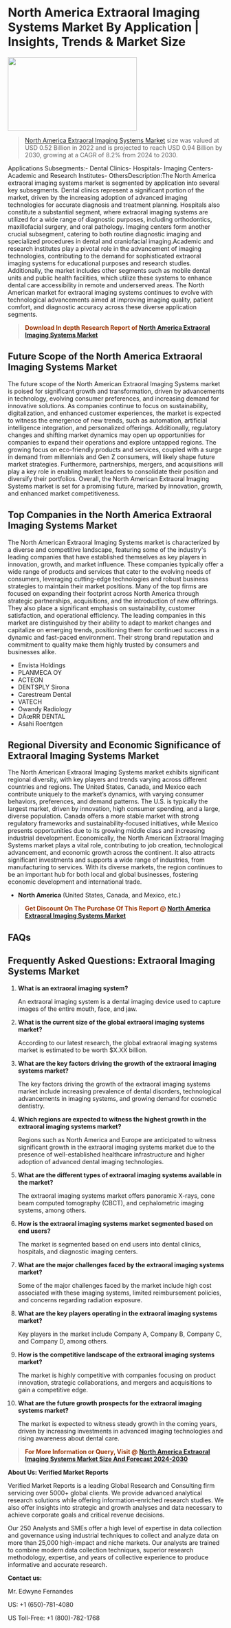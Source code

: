 <p><h1>North America Extraoral Imaging Systems Market By Application | Insights, Trends & Market Size</h1><p><img class="aligncenter size-medium wp-image-105565" src="https://ffe5etoiles.com/wp-content/uploads/2025/01/MST7-300x171.png" alt="" width="300" height="171" /></p><blockquote><p><a href="https://www.verifiedmarketreports.com/download-sample/?rid=583638&utm_source=Github-NA&utm_medium=358" target="_blank">North America Extraoral Imaging Systems Market</a> size was valued at USD 0.52 Billion in 2022 and is projected to reach USD 0.94 Billion by 2030, growing at a CAGR of 8.2% from 2024 to 2030.</p></blockquote>Applications Subsegments:- Dental Clinics- Hospitals- Imaging Centers- Academic and Research Institutes- OthersDescription:The North America extraoral imaging systems market is segmented by application into several key subsegments. Dental clinics represent a significant portion of the market, driven by the increasing adoption of advanced imaging technologies for accurate diagnosis and treatment planning. Hospitals also constitute a substantial segment, where extraoral imaging systems are utilized for a wide range of diagnostic purposes, including orthodontics, maxillofacial surgery, and oral pathology. Imaging centers form another crucial subsegment, catering to both routine diagnostic imaging and specialized procedures in dental and craniofacial imaging.Academic and research institutes play a pivotal role in the advancement of imaging technologies, contributing to the demand for sophisticated extraoral imaging systems for educational purposes and research studies. Additionally, the market includes other segments such as mobile dental units and public health facilities, which utilize these systems to enhance dental care accessibility in remote and underserved areas. The North American market for extraoral imaging systems continues to evolve with technological advancements aimed at improving imaging quality, patient comfort, and diagnostic accuracy across these diverse application segments.</p><blockquote><p><span style="color: #993300;"><strong>Download In depth Research Report of <a href="https://www.verifiedmarketreports.com/download-sample/?rid=583638&utm_source=Github-NA&utm_medium=358">North America Extraoral Imaging Systems Market</a></strong></span></p></blockquote><h2>Future Scope of the North America Extraoral Imaging Systems Market</h2><p>The future scope of the North American Extraoral Imaging Systems market is poised for significant growth and transformation, driven by advancements in technology, evolving consumer preferences, and increasing demand for innovative solutions. As companies continue to focus on sustainability, digitalization, and enhanced customer experiences, the market is expected to witness the emergence of new trends, such as automation, artificial intelligence integration, and personalized offerings. Additionally, regulatory changes and shifting market dynamics may open up opportunities for companies to expand their operations and explore untapped regions. The growing focus on eco-friendly products and services, coupled with a surge in demand from millennials and Gen Z consumers, will likely shape future market strategies. Furthermore, partnerships, mergers, and acquisitions will play a key role in enabling market leaders to consolidate their position and diversify their portfolios. Overall, the North American Extraoral Imaging Systems market is set for a promising future, marked by innovation, growth, and enhanced market competitiveness.</p><h2>Top Companies in the North America Extraoral Imaging Systems Market</h2><p>The North American Extraoral Imaging Systems market is characterized by a diverse and competitive landscape, featuring some of the industry's leading companies that have established themselves as key players in innovation, growth, and market influence. These companies typically offer a wide range of products and services that cater to the evolving needs of consumers, leveraging cutting-edge technologies and robust business strategies to maintain their market positions. Many of the top firms are focused on expanding their footprint across North America through strategic partnerships, acquisitions, and the introduction of new offerings. They also place a significant emphasis on sustainability, customer satisfaction, and operational efficiency. The leading companies in this market are distinguished by their ability to adapt to market changes and capitalize on emerging trends, positioning them for continued success in a dynamic and fast-paced environment. Their strong brand reputation and commitment to quality make them highly trusted by consumers and businesses alike.</p><p><ul><li>Envista Holdings </li><li> PLANMECA OY </li><li> ACTEON </li><li> DENTSPLY Sirona </li><li> Carestream Dental </li><li> VATECH </li><li> Owandy Radiology </li><li> DÃœRR DENTAL </li><li> Asahi Roentgen</li></ul></p><h2>Regional Diversity and Economic Significance of Extraoral Imaging Systems Market</h2><p>The North American Extraoral Imaging Systems market exhibits significant regional diversity, with key players and trends varying across different countries and regions. The United States, Canada, and Mexico each contribute uniquely to the market’s dynamics, with varying consumer behaviors, preferences, and demand patterns. The U.S. is typically the largest market, driven by innovation, high consumer spending, and a large, diverse population. Canada offers a more stable market with strong regulatory frameworks and sustainability-focused initiatives, while Mexico presents opportunities due to its growing middle class and increasing industrial development. Economically, the North American Extraoral Imaging Systems market plays a vital role, contributing to job creation, technological advancement, and economic growth across the continent. It also attracts significant investments and supports a wide range of industries, from manufacturing to services. With its diverse markets, the region continues to be an important hub for both local and global businesses, fostering economic development and international trade.</p><ul> <li><strong>North America</strong> (United States, Canada, and Mexico, etc.)</li></ul><blockquote><p><span style="color: #993300;"><strong>Get Discount On The Purchase Of This Report @ <a href="https://www.verifiedmarketreports.com/ask-for-discount/?rid=583638&utm_source=Github-NA&utm_medium=358">North America Extraoral Imaging Systems Market</a></strong></span></p></blockquote><h2>FAQs</h2><p><h2>Frequently Asked Questions: Extraoral Imaging Systems Market</h1><ol> <li><strong>What is an extraoral imaging system?</div><div></strong></li> <p>An extraoral imaging system is a dental imaging device used to capture images of the entire mouth, face, and jaw.</p> <li><strong>What is the current size of the global extraoral imaging systems market?</div><div></strong></li> <p>According to our latest research, the global extraoral imaging systems market is estimated to be worth $X.XX billion.</p> <li><strong>What are the key factors driving the growth of the extraoral imaging systems market?</div><div></strong></li> <p>The key factors driving the growth of the extraoral imaging systems market include increasing prevalence of dental disorders, technological advancements in imaging systems, and growing demand for cosmetic dentistry.</p> <li><strong>Which regions are expected to witness the highest growth in the extraoral imaging systems market?</div><div></strong></li> <p>Regions such as North America and Europe are anticipated to witness significant growth in the extraoral imaging systems market due to the presence of well-established healthcare infrastructure and higher adoption of advanced dental imaging technologies.</p> <li><strong>What are the different types of extraoral imaging systems available in the market?</div><div></strong></li> <p>The extraoral imaging systems market offers panoramic X-rays, cone beam computed tomography (CBCT), and cephalometric imaging systems, among others.</p> <li><strong>How is the extraoral imaging systems market segmented based on end users?</div><div></strong></li> <p>The market is segmented based on end users into dental clinics, hospitals, and diagnostic imaging centers.</p> <li><strong>What are the major challenges faced by the extraoral imaging systems market?</div><div></strong></li> <p>Some of the major challenges faced by the market include high cost associated with these imaging systems, limited reimbursement policies, and concerns regarding radiation exposure.</p> <li><strong>What are the key players operating in the extraoral imaging systems market?</div><div></strong></li> <p>Key players in the market include Company A, Company B, Company C, and Company D, among others.</p> <li><strong>How is the competitive landscape of the extraoral imaging systems market?</div><div></strong></li> <p>The market is highly competitive with companies focusing on product innovation, strategic collaborations, and mergers and acquisitions to gain a competitive edge.</p> <li><strong>What are the future growth prospects for the extraoral imaging systems market?</div><div></strong></li> <p>The market is expected to witness steady growth in the coming years, driven by increasing investments in advanced imaging technologies and rising awareness about dental care.</p></ol></body></html></p><blockquote><p><span style="color: #993300;"><strong>For More Information or Query, Visit @ <a href="https://www.verifiedmarketreports.com/product/extraoral-imaging-systems-market/">North America Extraoral Imaging Systems Market Size And Forecast 2024-2030</a></strong></span></p></blockquote><p><strong>About Us: Verified Market Reports</strong></p><p>Verified Market Reports is a leading Global Research and Consulting firm servicing over 5000+ global clients. We provide advanced analytical research solutions while offering information-enriched research studies. We also offer insights into strategic and growth analyses and data necessary to achieve corporate goals and critical revenue decisions.</p><p>Our 250 Analysts and SMEs offer a high level of expertise in data collection and governance using industrial techniques to collect and analyze data on more than 25,000 high-impact and niche markets. Our analysts are trained to combine modern data collection techniques, superior research methodology, expertise, and years of collective experience to produce informative and accurate research.</p><p><strong>Contact us:</strong></p><p>Mr. Edwyne Fernandes</p><p>US: +1 (650)-781-4080</p><p>US Toll-Free: +1 (800)-782-1768</p>
